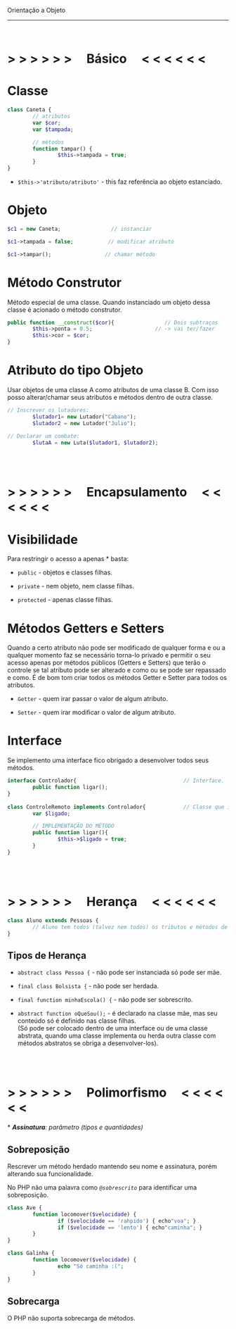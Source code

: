 Orientação a Objeto
***
<br/>
 
# > > > > > > &nbsp; &nbsp; Básico &nbsp; &nbsp; < < < < < <

# Classe

```php
class Caneta {
        // atributos
        var $cor;  		 
        var $tampada;

        // métodos
        function tampar() {     	                
                $this->tampada = true;        
        }
}
```

* `$this->'atributo/atributo'`   -  this faz referência ao objeto estanciado.

# Objeto

```php
$c1 = new Caneta;                // instanciar

$c1->tampada = false;	        // modificar atributo

$c1->tampar();                 // chamar método
```

# Método Construtor

Método especial de uma classe. Quando instanciado um objeto dessa classe é acionado o método construtor.
```php
public function __construct($cor){                // Dois subtraços 
        $this->ponta = 0.5;                    // -> vai ter/fazer
        $this->cor = $cor;
}
```

# Atributo do tipo Objeto

Usar objetos de uma classe A como atributos de uma classe B. Com isso posso alterar/chamar seus atributos e métodos dentro de outra classe.

```php
// Inscrever os lutadores:
        $lutador1= new Lutador("Cabano");
        $lutador2 = new Lutador("Julio");
 
// Declarar um combate:
        $lutaA = new Luta($lutador1, $lutador2);
```

<br/><br/> 

# > > > > > > &nbsp; &nbsp; Encapsulamento &nbsp; &nbsp; < < < < < <

# Visibilidade

Para restringir o acesso a apenas * basta:

* `public`  - objetos e classes filhas.

* `private`  - nem objeto, nem classe filhas.

* `protected` - apenas classe filhas.

# Métodos Getters e Setters

Quando a certo atributo não pode ser modificado de qualquer forma e ou a qualquer momento faz se necessário torna-lo privado e permitir o seu acesso apenas por métodos públicos (Getters e Setters) que terão o controle se tal atributo pode ser alterado e como ou se pode ser repassado e como. É de bom tom criar todos os métodos Getter e Setter para todos os atributos.

* `Getter` - quem irar passar o valor de algum atributo.

* `Setter` - quem irar modificar o valor de algum atributo.

# Interface

Se implemento uma interface fico obrigado a desenvolver todos seus métodos.
```php
interface Controlador{                                  // Interface.
        public function ligar();
}
 
class ControleRemoto implements Controlador{            // Classe que implementa a Interface.
        var $ligado;

        // IMPLEMENTAÇÃO DO MÉTODO
        public function ligar(){
                $this->$ligado = true;
        }
}
```

<br/><br/>

# > > > > > > &nbsp; &nbsp; Herança &nbsp; &nbsp; < < < < < <

```php
class Aluno extends Pessoas {
        // Aluno tem todos (talvez nem todos) os tributos e métodos de Pessoas.
}
```

## Tipos de Herança

* `abstract class Pessoa {` - não pode ser instanciada só pode ser mãe.

* `final class Bolsista {` - não pode ser herdada.

* `final function minhaEscola() {` - não pode ser sobrescrito.

* `abstract function oQueSou();` - é declarado na classe mãe, mas seu conteúdo só é definido nas classe filhas.  
(Só pode ser colocado dentro de uma interface ou de uma classe abstrata, quando uma classe implementa ou herda outra classe com métodos abstratos se obriga a desenvolver-los).

<br/><br/>

# > > > > > > &nbsp; &nbsp; Polimorfismo &nbsp; &nbsp; < < < < < <

\* _**Assinatura**: parâmetro (tipos e quantidades)_


## Sobreposição

Rescrever um método herdado mantendo seu nome e assinatura, porém alterando sua funcionalidade.

No PHP não uma palavra como _`@sobrescrito`_ para identificar uma sobreposição.

```php
class Ave {
        function locomover($velocidade) {
                if ($velocidade == 'rahpido') { echo"voa"; }
                if ($velocidade == 'lento') { echo"caminha"; }
        }
}

class Galinha {
        function locomover($velocidade) {
                echo "Só caminha :(";
        }
}
```

## Sobrecarga

O PHP não suporta sobrecarga de métodos.